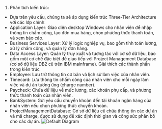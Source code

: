 1. Phân tích kiến trúc:
- Dựa trên yêu cầu, chúng ta sẽ áp dụng kiến trúc Three-Tier Architecture với các lớp chính:
- Application Layer: Giao diện desktop Windows cho nhân viên để nhập thông tin chấm công, tạo đơn mua hàng, chọn phương thức thanh toán, và xem báo cáo.
- Business Services Layer: Xử lý logic nghiệp vụ, bao gồm tính toán lương, xử lý chấm công, và quản lý đơn hàng.
- Data Access Layer: Quản lý truy xuất và tương tác với cơ sở dữ liệu, bao gồm một cơ chế đặc biệt để giao tiếp với Project Management Database (cơ sở dữ liệu DB2 cũ trên IBM mainframe).
Giải thích các thành phần trong kiến trúc
- Employee: Lưu trữ thông tin cơ bản và lịch sử làm việc của nhân viên.
- Timecard: Lưu thông tin chấm công của nhân viên cho mỗi ngày làm việc và dự án tương ứng (charge number).
- Paycheck: Chứa dữ liệu về mức lương, các khoản phụ cấp, và phương thức thanh toán của nhân viên.
- BankSystem: Gửi yêu cầu chuyển khoản đến tài khoản ngân hàng của nhân viên nếu chọn phương thức chuyển khoản.
- ProjectManagementDatabase: Cơ sở dữ liệu cũ chứa thông tin các dự án và mã charge, được sử dụng để xác định thời gian và công sức phân bổ cho các dự án.
![Default Diagram](https://www.planttext.com/api/plantuml/png/V991RiCW44Ntd09bdqtNaHL7xg9I8qTfBZ21KKkB0GtGo8foiYnwf5wXfd6H4yTTylWpy-V3z_bhwGDGY8rcp87uW5Vaiz8vhGG4PGr_XXPfne-CSw71U_xOE6rRn2VZOiXqYyvIM5iPDMQuWRP14sgNEdbs6enOHQyCTfeNf4ybq8y7TTLajUu56UzKWm98tlABWrlQM_Z3GmiL1E2b4Cd5v9PLMOyc3rdV_mf54c_WiIQ9b2w6GpTatr44lWRJdLCfJpxsdVvgzulir-9YKQqUYYArkVSoSsaFPbvCHygcmywruopOlNoo_hyr65kYaUb7_G000F__0m00)
